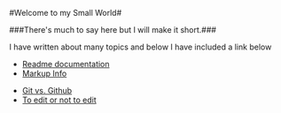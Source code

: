 #Welcome to my Small World#

###There's much to say here but I will make it short.###

I have written about many topics and below I have included a link below

- [Readme documentation](README.md)
- [Markup Info](learn-markup.md)

* [Git vs. Github](learning-with-git.md)
* [To edit or not to edit](text-editor.md)